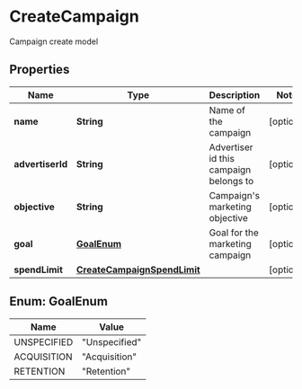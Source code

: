 

# CreateCampaign

Campaign create model

## Properties

| Name | Type | Description | Notes |
|------------ | ------------- | ------------- | -------------|
|**name** | **String** | Name of the campaign |  [optional] |
|**advertiserId** | **String** | Advertiser id this campaign belongs to |  [optional] |
|**objective** | **String** | Campaign&#39;s marketing objective |  [optional] |
|**goal** | [**GoalEnum**](#GoalEnum) | Goal for the marketing campaign |  [optional] |
|**spendLimit** | [**CreateCampaignSpendLimit**](CreateCampaignSpendLimit.md) |  |  [optional] |



## Enum: GoalEnum

| Name | Value |
|---- | -----|
| UNSPECIFIED | &quot;Unspecified&quot; |
| ACQUISITION | &quot;Acquisition&quot; |
| RETENTION | &quot;Retention&quot; |



